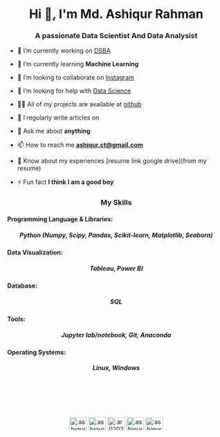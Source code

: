 <h1 align="center">Hi 👋, I'm Md. Ashiqur Rahman</h1>
<h3 align="center">A passionate Data Scientist And Data Analysist</h3>



- 🔭 I’m currently working on [DSBA](https://github.com/ashiqur0202/TSF-Intern)

- 🌱 I’m currently learning **Machine Learning**

- 👯 I’m looking to collaborate on [Instagram](#)

- 🤝 I’m looking for help with [Data Science](#)

- 👨‍💻 All of my projects are available at [github](github)

- 📝 I regularly write articles on [](#)

- 💬 Ask me about **anything**

- 📫 How to reach me **ashiqur.ct@gmail.com**

- 📄 Know about my experiences [resume link google drive](from my resume)

- ⚡ Fun fact **I think I am a good boy**




<h3 align="middle">My Skills</h3>

<h4 align="left">Programming Language & Libraries:</h4>
<h5 align="middle">Python (Numpy, Scipy, Pandas, Scikit-learn, Matplotlib, Seaborn)</h5>

<h4 align="left">Data Visualization:</h4>
<h5 align="middle">Tableau, Power BI</h5>

<h4 align="left">Database:</h4>
<h5 align="middle">SQL</h5>

<h4 align="left">Tools:</h4>
<h5 align="middle">Jupyter lab/notebook, Git, Anaconda</h5>

<h4 align="left">Operating Systems:</h4>
<h5 align="middle">Linux, Windows</h5>


<br>
<br>
<br>
<lr>
<br>
<p align="middle">
<a href="https://instagram.com/ashiqurrahman_" target="blank"><img align="center" src="https://raw.githubusercontent.com/rahuldkjain/github-profile-readme-generator/master/src/images/icons/Social/instagram.svg" alt="ashiqurrahman_" height="30" width="40" /></a>
<a href="https://twitter.com/ashiqurrahman_" target="blank"><img align="center" src="https://raw.githubusercontent.com/rahuldkjain/github-profile-readme-generator/master/src/images/icons/Social/twitter.svg" alt="ashiqurrahman_" height="30" width="40" /></a>
<a href="https://linkedin.com/in/ar0202" target="blank"><img align="center" src="https://raw.githubusercontent.com/rahuldkjain/github-profile-readme-generator/master/src/images/icons/Social/linked-in-alt.svg" alt="ar0202" height="30" width="40" /></a>
<a href="https://fb.com/ashiqur0202" target="blank"><img align="center" src="https://raw.githubusercontent.com/rahuldkjain/github-profile-readme-generator/master/src/images/icons/Social/facebook.svg" alt="ashiqur0202" height="30" width="40" /></a>
<a href="https://www.youtube.com/channel/UC3rh_KJNkJuAWQkkdlu8zig" target="blank"><img align="center" src="https://raw.githubusercontent.com/rahuldkjain/github-profile-readme-generator/master/src/images/icons/Social/youtube.svg" alt="ashiqur0202" height="30" width="40" /></a>
</p>
